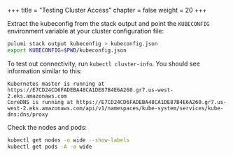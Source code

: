 +++
title = "Testing Cluster Access"
chapter = false
weight = 20
+++

Extract the kubeconfig from the stack output and point the `KUBECONFIG`
environment variable at your cluster configuration file:

```bash
pulumi stack output kubeconfig > kubeconfig.json
export KUBECONFIG=$PWD/kubeconfig.json
```

To test out connectivity, run `kubectl cluster-info`. You should see information similar to this:

```
Kubernetes master is running at https://E7CD24CD6FADEBA48CA1DE87B4E6A260.gr7.us-west-2.eks.amazonaws.com
CoreDNS is running at https://E7CD24CD6FADEBA48CA1DE87B4E6A260.gr7.us-west-2.eks.amazonaws.com/api/v1/namespaces/kube-system/services/kube-dns:dns/proxy
```

Check the nodes and pods:

```bash
kubectl get nodes -o wide --show-labels
kubectl get pods -A -o wide
```
